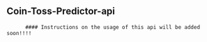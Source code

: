 ## Coin-Toss-Predictor-api
          

          #### Instructions on the usage of this api will be added soon!!!!